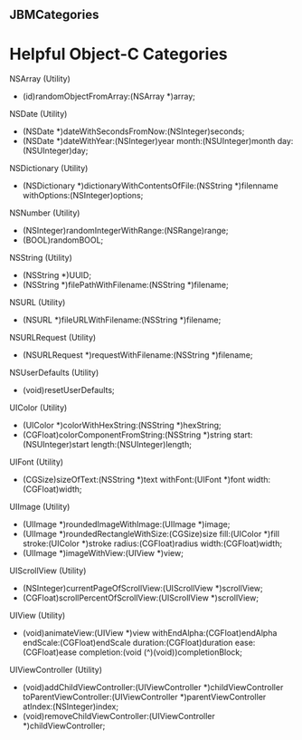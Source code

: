 JBMCategories
---------

Helpful Object-C Categories
=========

NSArray (Utility)

- (id)randomObjectFromArray:(NSArray *)array;

NSDate (Utility)

- (NSDate *)dateWithSecondsFromNow:(NSInteger)seconds;
- (NSDate *)dateWithYear:(NSInteger)year month:(NSUInteger)month day:(NSUInteger)day;

NSDictionary (Utility)

- (NSDictionary *)dictionaryWithContentsOfFile:(NSString *)filenname withOptions:(NSInteger)options;

NSNumber (Utility)

- (NSInteger)randomIntegerWithRange:(NSRange)range;
- (BOOL)randomBOOL;

NSString (Utility)

- (NSString *)UUID;
- (NSString *)filePathWithFilename:(NSString *)filename;

NSURL (Utility)

- (NSURL *)fileURLWithFilename:(NSString *)filename;

NSURLRequest (Utility)

- (NSURLRequest *)requestWithFilename:(NSString *)filename;

NSUserDefaults (Utility)

- (void)resetUserDefaults;

UIColor (Utility)

- (UIColor *)colorWithHexString:(NSString *)hexString;
- (CGFloat)colorComponentFromString:(NSString *)string start:(NSUInteger)start length:(NSUInteger)length;

UIFont (Utility)

- (CGSize)sizeOfText:(NSString *)text withFont:(UIFont *)font width:(CGFloat)width;

UIImage (Utility)

- (UIImage *)roundedImageWithImage:(UIImage *)image;
- (UIImage *)roundedRectangleWithSize:(CGSize)size fill:(UIColor *)fill stroke:(UIColor *)stroke radius:(CGFloat)radius width:(CGFloat)width;
- (UIImage *)imageWithView:(UIView *)view;

UIScrollView (Utility)

- (NSInteger)currentPageOfScrollView:(UIScrollView *)scrollView;
- (CGFloat)scrollPercentOfScrollView:(UIScrollView *)scrollView;

UIView (Utility)

- (void)animateView:(UIView *)view withEndAlpha:(CGFloat)endAlpha endScale:(CGFloat)endScale duration:(CGFloat)duration ease:(CGFloat)ease completion:(void (^)(void))completionBlock;

UIViewController (Utility)

- (void)addChildViewController:(UIViewController *)childViewController toParentViewController:(UIViewController *)parentViewController atIndex:(NSInteger)index;
- (void)removeChildViewController:(UIViewController *)childViewController;